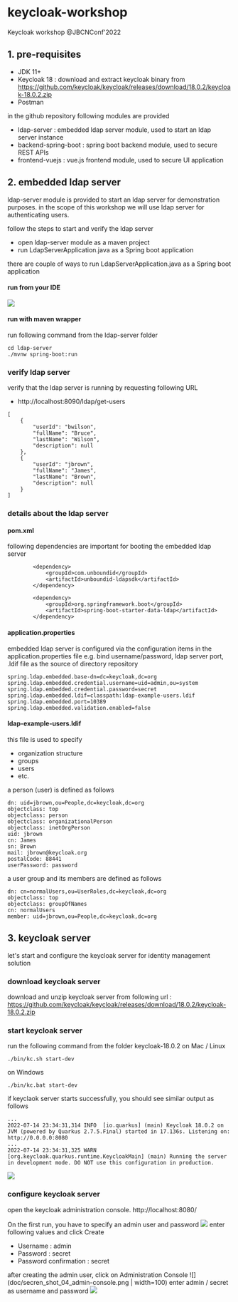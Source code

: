 # keycloak-workshop
Keycloak workshop @JBCNConf'2022

## 1. pre-requisites
+ JDK 11+
+ Keycloak 18 : download and extract keycloak binary from https://github.com/keycloak/keycloak/releases/download/18.0.2/keycloak-18.0.2.zip
+ Postman

in the github repository following modules are provided

+ ldap-server : embedded ldap server module, used to start an ldap server instance
+ backend-spring-boot : spring boot backend module, used to secure REST APIs 
+ frontend-vuejs : vue.js frontend module, used to secure UI application

## 2. embedded ldap server
ldap-server module is provided to start an ldap server for demonstration purposes. in the scope of this workshop we will use ldap server for authenticating users.

follow the steps to start and verify the ldap server
+ open ldap-server module as a maven project
+ run LdapServerApplication.java as a Spring boot application

there are couple of ways to run LdapServerApplication.java as a Spring boot application
#### run from your IDE

![](doc/screen_shot_01-run-ldap-server.png)

#### run with maven wrapper 
run following command from the ldap-server folder
```
cd ldap-server
./mvnw spring-boot:run
```

### verify ldap server
verify that the ldap server is running by requesting following URL
+ http://localhost:8090/ldap/get-users

```
[
	{
		"userId": "bwilson",
		"fullName": "Bruce",
		"lastName": "Wilson",
		"description": null
	},
	{
		"userId": "jbrown",
		"fullName": "James",
		"lastName": "Brown",
		"description": null
	}
]
```

### details about the ldap server 
#### pom.xml
following dependencies are important for booting the embedded ldap server

```
        <dependency>
            <groupId>com.unboundid</groupId>
            <artifactId>unboundid-ldapsdk</artifactId>
        </dependency>

        <dependency>
            <groupId>org.springframework.boot</groupId>
            <artifactId>spring-boot-starter-data-ldap</artifactId>
        </dependency>
```

#### application.properties
embedded ldap server is configured via the configuration items in the application.properties file e.g. bind username/password, ldap server port, .ldif file as the source of directory repository 
```
spring.ldap.embedded.base-dn=dc=keycloak,dc=org
spring.ldap.embedded.credential.username=uid=admin,ou=system
spring.ldap.embedded.credential.password=secret
spring.ldap.embedded.ldif=classpath:ldap-example-users.ldif
spring.ldap.embedded.port=10389
spring.ldap.embedded.validation.enabled=false
```

#### ldap-example-users.ldif
this file is used to specify 
+ organization structure
+ groups
+ users
+ etc. 

a person (user) is defined as follows
```
dn: uid=jbrown,ou=People,dc=keycloak,dc=org
objectclass: top
objectclass: person
objectclass: organizationalPerson
objectclass: inetOrgPerson
uid: jbrown
cn: James
sn: Brown
mail: jbrown@keycloak.org
postalCode: 88441
userPassword: password
```

a user group and its members are defined as follows
```
dn: cn=normalUsers,ou=UserRoles,dc=keycloak,dc=org
objectclass: top
objectclass: groupOfNames
cn: normalUsers
member: uid=jbrown,ou=People,dc=keycloak,dc=org
```

## 3. keycloak server
let's start and configure the keycloak server for identity management solution
### download keycloak server
download and unzip keycloak server from following url : https://github.com/keycloak/keycloak/releases/download/18.0.2/keycloak-18.0.2.zip

### start keycloak server
run the following command from the folder keycloak-18.0.2
on Mac / Linux 
```
./bin/kc.sh start-dev
```
on Windows
```
./bin/kc.bat start-dev
```

if keyclaok server starts successfully, you should see similar output as follows

```
...
2022-07-14 23:34:31,314 INFO  [io.quarkus] (main) Keycloak 18.0.2 on JVM (powered by Quarkus 2.7.5.Final) started in 17.136s. Listening on: http://0.0.0.0:8080
...
2022-07-14 23:34:31,325 WARN  [org.keycloak.quarkus.runtime.KeycloakMain] (main) Running the server in development mode. DO NOT use this configuration in production.
```

![](doc/screen_shot_02_run-keycloak-server.png)

### configure keycloak server
open the keycloak administration console. 
http://localhost:8080/

On the first run, you have to specify an admin user and password
![](doc/screen_shot_03-keycloak-admin-password.png)
enter following values and click Create
+ Username : admin
+ Password : secret
+ Password confirmation : secret

after creating the admin user, click on Administration Console 
![](doc/secren_shot_04_admin-console.png | width=100)
enter admin / secret as username and password
![](doc/screen_shot_05-admin-login-page.png)
